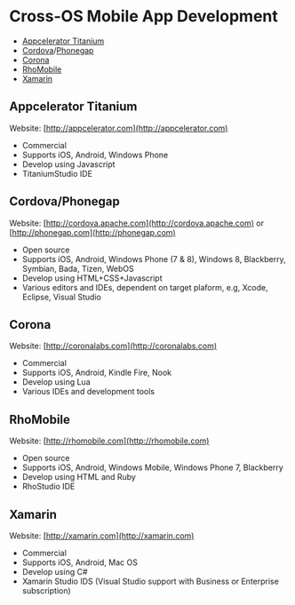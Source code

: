 # Cross-OS Mobile App Development

* [Appcelerator Titanium](http://appcelerator.com)
* [Cordova](http://cordova.apache.org)/[Phonegap](http://phonegap.com)
* [Corona](http://coronalabs.com)
* [RhoMobile](http://rhomobile.com)
* [Xamarin](http://xamarin.com)



## Appcelerator Titanium

Website: [http://appcelerator.com](http://appcelerator.com)

* Commercial
* Supports iOS, Android, Windows Phone
* Develop using Javascript
* TitaniumStudio IDE 

## Cordova/Phonegap

Website: [http://cordova.apache.com](http://cordova.apache.com) or [http://phonegap.com](http://phonegap.com)
* Open source
* Supports iOS, Android, Windows Phone (7 & 8), Windows 8, Blackberry, Symbian, Bada, Tizen, WebOS
* Develop using HTML+CSS+Javascript
* Various editors and IDEs, dependent on target plaform, e.g, Xcode, Eclipse, Visual Studio

## Corona

Website: [http://coronalabs.com](http://coronalabs.com)

* Commercial
* Supports iOS, Android, Kindle Fire, Nook
* Develop using Lua
* Various IDEs and development tools

## RhoMobile

Website: [http://rhomobile.com](http://rhomobile.com)

* Open source
* Supports iOS, Android, Windows Mobile, Windows Phone 7, Blackberry
* Develop using HTML and Ruby
* RhoStudio IDE

## Xamarin

Website: [http://xamarin.com](http://xamarin.com)

* Commercial
* Supports iOS, Android, Mac OS
* Develop using C#
* Xamarin Studio IDS (Visual Studio support with Business or Enterprise subscription)
